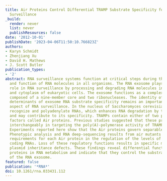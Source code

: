 ```yaml
---
title: Air Proteins Control Differential TRAMP Substrate Specificity for Nuclear RNA
  Surveillance
_build:
  render: never
  list: never
  publishResources: false
date: '2012-10-01'
publishDate: '2023-04-06T11:50:10.766823Z'
authors:
- Karyn Schmidt
- Zhenjiang Xu
- David H. Mathews
- J. Scott Butler
publication_types:
- '2'
abstract: RNA surveillance systems function at critical steps during the formation
  and function of RNA molecules in all organisms. The RNA exosome plays a central
  role in RNA surveillance by processing and degrading RNA molecules in the nucleus
  and cytoplasm of eukaryotic cells. The exosome functions as a complex of proteins
  composed of a nine-member core and two ribonucleases. The identity of the molecular
  determinants of exosome RNA substrate specificity remains an important unsolved
  aspect of RNA surveillance. In the nucleus of Saccharomyces cerevisiae, TRAMP complexes
  recognize and polyadenylate RNAs, which enhances RNA degradation by the exosome
  and may contribute to its specificity. TRAMPs contain either of two putative RNA-binding
  factors called Air proteins. Previous studies suggested that these proteins function
  interchangeably in targeting the poly(A)-polymerase activity of TRAMPs to RNAs.
  Experiments reported here show that the Air proteins govern separable functions.
  Phenotypic analysis and RNA deep-sequencing results from air mutants reveal specific
  requirements for each Air protein in the regulation of the levels of noncoding and
  coding RNAs. Loss of these regulatory functions results in specific metabolic and
  plasmid inheritance defects. These findings reveal differential functions for Air
  proteins in RNA metabolism and indicate that they control the substrate specificity
  of the RNA exosome.
featured: false
publication: '*RNA*'
doi: 10.1261/rna.033431.112
---
```


